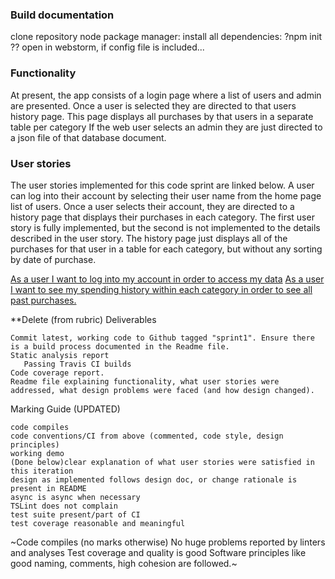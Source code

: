 ### Build documentation
clone repository
node package manager: install all dependencies: ?npm init ??
open in webstorm, if config file is included...

### Functionality
At present, the app consists of a login page where a list of users and admin are presented. Once a user is selected they are directed to that users history page. This page displays all purchases by that users in a separate table per category If the web user selects an admin they are just directed to a json file of that database document.

### User stories
The user stories implemented for this code sprint are linked below. A user can log into their account by selecting their user name from the home page list of users. Once a user selects their account, they are directed to a history page that displays their purchases in each category. The first user story is fully implemented, but the second is not implemented to the details described in the user story. The history page just displays all of the purchases for that user in a table for each category, but without any sorting by date of purchase.

[As a user I want to log into my account in order to access my data](https://github.com/seng350/seng350f19-project-2-1/issues/2)
[As a user I want to see my spending history within each category in order to see all past purchases.](https://github.com/seng350/seng350f19-project-2-1/issues/3)


**Delete (from rubric)
Deliverables

    Commit latest, working code to Github tagged "sprint1". Ensure there is a build process documented in the Readme file.
    Static analysis report 
       Passing Travis CI builds
    Code coverage report.
    Readme file explaining functionality, what user stories were addressed, what design problems were faced (and how design changed).


Marking Guide (UPDATED)

    code compiles
    code conventions/CI from above (commented, code style, design principles)
    working demo
    (Done below)clear explanation of what user stories were satisfied in this iteration
    design as implemented follows design doc, or change rationale is present in README
    async is async when necessary
    TSLint does not complain
    test suite present/part of CI
    test coverage reasonable and meaningful
   
   ~Code compiles (no marks otherwise)
    No huge problems reported by linters and analyses
    Test coverage and quality is good
    Software principles like good naming, comments, high cohesion are followed.~
    
    
    


